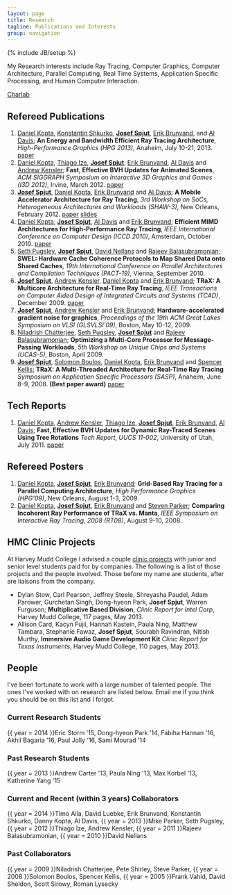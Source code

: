 ```yaml
---
layout: page
title: Research
tagline: Publications and Interests
group: navigation
---
```

{% include JB/setup %}

My Research interests include Ray Tracing, Computer Graphics, Computer
Architecture, Parallel Computing, Real Time Systems, Application
Specific Processing, and Human Computer Interaction.

[Charlab](http://charlab.github.io/)

## Refereed Publications

1. [Daniel Kopta][dk], [Konstantin Shkurko][ks], **[Josef Spjut][jbs]**,
[Erik Brunvand][elb], and [Al Davis][ald];
**An Energy and Bandwidth Efficient Ray Tracing Architecture**,
*High-Performance Graphics (HPG 2013)*, Anaheim, July 10-21, 2013.
[paper](http://www.cs.utah.edu/~dkopta/papers/hwrt_hpg13.pdf)
1. [Daniel Kopta][dk], [Thiago Ize][ti], **[Josef Spjut][jbs]**, [Erik
  Brunvand][elb], [Al Davis][ald] and [Andrew Kensler][aek];
**Fast, Effective BVH Updates for Animated Scenes**,
*ACM SIGGRAPH Symposium on Interactive 3D Graphics and Games (I3D 2012)*, Irvine, March 2012.
[paper](http://www.cs.utah.edu/~thiago/papers/rotations.pdf)
1. **[Josef Spjut][jbs]**, [Daniel Kopta][dk], [Erik Brunvand][elb] and [Al Davis][ald];
**A Mobile Accelerator Architecture for Ray Tracing**,
*3rd Workshop on SoCs, Heterogeneous Architectures and Workloads (SHAW-3)*, New Orleans, February 2012. 
[paper](http://www.cs.utah.edu/~sjosef/papers/spjut-shaw12-final.pdf)
[slides](http://www.cs.utah.edu/~sjosef/slides/spjut-shaw12-slides.pdf)
1. [Daniel Kopta][dk], **[Josef Spjut][jbs]**, [Al Davis][ald] and [Erik Brunvand][elb];
**Efficient MIMD Architectures for High-Performance Ray Tracing**,
*IEEE International Conference on Computer Design (ICCD 2010)*, Amsterdam, October 2010.
[paper](http://www.cs.utah.edu/~dkopta/papers/hwrt_iccd10.pdf)
1. [Seth Pugsley][shp], **[Josef Spjut][jbs]**, [David Nellans][dn] and [Rajeev Balasubramonian][rb];
**SWEL: Hardware Cache Coherence Protocols to Map Shared Data onto Shared Caches**,
*19th International Conference on Parallel Architectures and Compilation Techniques (PACT-19)*, Vienna, September 2010.
1. **[Josef Spjut][jbs]**, [Andrew Kensler][aek], [Daniel Kopta][dk] and [Erik Brunvand][elb];
**TRaX: A Multicore Architecture for Real-Time Ray Tracing**,
*IEEE Transactions on Computer Aided Design of Integrated Circuits and
Systems (TCAD)*, December 2009.
[paper](http://www.cs.utah.edu/~dkopta/papers/hwrt_iccd10.pdf)
1. **[Josef Spjut][jbs]**, [Andrew Kensler][aek] and [Erik Brunvand][elb];
**Hardware-accelerated gradient noise for graphics**,
*Proceedings of the 19th ACM Great Lakes Symposium on VLSI
(GLSVLSI'09)*, Boston, May 10-12, 2009.
1. [Niladrish Chatterjee][nc], [Seth Pugsley][shp], **[Josef Spjut][jbs]** and [Rajeev Balasubramonian][rb];
**Optimizing a Multi-Core Processor for Message-Passing Workloads**,
*5th Workshop on Unique Chips and Systems (UCAS-5)*, Boston, April 2009.
1. **[Josef Spjut][jbs]**, [Solomon Boulos][sb], [Daniel Kopta][dk], [Erik Brunvand][elb] and
  [Spencer Kellis][sk];
**TRaX: A Multi-Threaded Architecture for Real-Time Ray Tracing**
*Symposium on Application Specific Processors (SASP)*, Anaheim, June
  8-9, 2008. 
**(Best paper award)**
[paper](http://www.cs.utah.edu/~dkopta/papers/hwrt_sasp08.pdf)

## Tech Reports

1. [Daniel Kopta][dk], [Andrew Kensler][aek], [Thiago Ize][ti],
**[Josef Spjut][jbs]**, [Erik Brunvand][elb], [Al Davis][ald];
**Fast, Effective BVH Updates for Dynamic Ray-Traced Scenes Using Tree
  Rotations**
*Tech Report, UUCS 11-002*, University of Utah, July 2011.
[paper](http://www.cs.utah.edu/research/techreports/2011/pdf/UUCS-11-002.pdf)

## Refereed Posters

1. [Daniel Kopta][dk], **[Josef Spjut][jbs]**, [Erik Brunvand][elb];
**Grid-Based Ray Tracing for a Parallel Computing Architecture**,
*High Performance Graphics (HPG'09)*, New Orleans, August 1-3, 2009.
1. [Daniel Kopta][dk], **[Josef Spjut][jbs]**, [Erik Brunvand][elb] and [Steven Parker][sp];
**Comparing Incoherent Ray Performance of TRaX vs. Manta**,
*IEEE Symposium on Interactive Ray Tracing, 2008 (RT08)*, August 9-10, 2008.

## HMC Clinic Projects

At Harvey Mudd College I advised a couple [clinic
projects](http://newwww.hmc.edu/clinic/index.php) with junior and
senior level students paid for by companies. The following is a list
of those projects and the people involved. Those before my name are
students, after are liaisons from the company.

* Dylan Stow, Carl Pearson, Jeffrey Steele,
  Shreyasha Paudel, Adam Parower, Gurchetan Singh, Dong-hyeon Park,
  **Josef Spjut**, Warren Furguson;
**Multiplicative Based Division**,
*Clinic Report for Intel Corp*, Harvey Mudd College, 117 pages, May
  2013.
* Allison Card, Kacyn Fujii, Hannah
  Kastein, Paula Ning, Matthew Tambara, Stephanie Fawaz, **Josef Spjut**,
  Sourabh Ravindran, Nitish Murthy,
**Immersive Audio Game Development Kit**
*Clinic Report for Texas Instruments*, Harvey Mudd College, 110 pages,
  May 2013.

## People

I've been fortunate to work with a large number of talented
people. The ones I've worked with on research are listed below. Email
me if you think you should be on this list and I forgot.


### Current Research Students
{{ year = 2014 }}Eric Storm '15, Dong-hyeon Park '14, Fabiha Hannan
'16, Akhil Bagaria '16, Paul Jolly '16, Sami Mourad '14

### Past Research Students
{{ year = 2013 }}Andrew Carter '13, Paula Ning '13, Max Korbel '13, Katherine Yang '15

### Current and Recent (within 3 years) Collaborators
{{ year = 2014 }}Timo Aila, David Luebke, Erik Brunvand,
  Konstantin Shkurko, Danny Kopta, Al Davis, 
{{ year = 2013 }}Mike Parker, Seth Pugsley,
{{ year = 2012 }}Thiago Ize, Andrew Kensler, 
{{ year = 2011 }}Rajeev Balasubramonian, 
{{ year = 2010 }}David Nellans

### Past Collaborators
{{ year = 2009 }}Niladrish Chatterjee, Pete Shirley, Steve Parker,
{{ year = 2008 }}Solomon Boulos, Spencer Kellis, 
{{ year = 2005 }}Frank Vahid, David Sheldon, Scott Sirowy, Roman Lysecky


   [dk]: http://www.cs.utah.edu/~dkopta
   [ks]: http://www.cs.utah.edu/~kshkurko
   [jbs]: http://www3.hmc.edu/~jspjut
   [elb]: http://www.cs.utah.edu/~elb
   [ald]: http://www.cs.utah.edu/~ald
   [ti]: http://www.cs.utah.edu/~thiago
   [aek]: http://www.cs.utah.edu/~aek
   [dn]: http://david.nellans.org
   [shp]: http://www.cs.utah.edu/~pugsley
   [rb]: http://www.cs.utah.edu/~rajeev
   [sk]: http://vis.caltech.edu/~skellis
   [nc]: http://www.cs.utah.edu/~nil
   [sb]: http://graphics.stanford.edu/~boulos/research.htm
   [sp]: http://www.cs.utah.edu/~sparker

